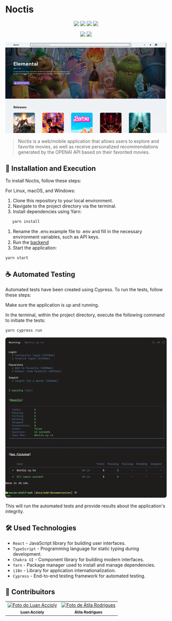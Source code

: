 # Noctis

<p align="center">
<img src="https://img.shields.io/badge/TypeScript-007ACC?style=for-the-badge&logo=typescript&logoColor=white" />
<img src="https://img.shields.io/badge/React-20232A?style=for-the-badge&logo=react&logoColor=61DAFB" />
<img src="https://img.shields.io/badge/Chakra--UI-319795?style=for-the-badge&logo=chakra-ui&logoColor=white" />
<img src="https://img.shields.io/badge/Cypress-17202C?style=for-the-badge&logo=cypress&logoColor=white" />
</p>


<p align="center">
<img src="https://img.shields.io/github/repo-size/noctis3/movie-shelf-web?style=for-the-badge" />
<img src="https://img.shields.io/github/languages/count/noctis3/movie-shelf-web?style=for-the-badge" />

</p>


<img src="src/assets/images/noctis_home.png" alt="imagem">

> Noctis is a web/mobile application that allows users to explore and favorite movies, as well as receive personalized recommendations generated by the OPENAI API based on their favorited movies.


## 🚀 Installation and Execution

To install Noctis, follow these steps:

For Linux, macOS, and Windows:
1. Clone this repository to your local environment.
2. Navigate to the project directory via the terminal.
3. Install dependencies using Yarn:

```sh
   yarn install
```
1. Rename the .env.example file to .env and fill in the necessary environment variables, such as API keys.
2. Run the [backend](https://github.com/Noctis3/movie-shelf-backend)
3. Start the application:
```sh
yarn start
```

## ☕ Automated Testing

Automated tests have been created using Cypress. To run the tests, follow these steps:

Make sure the application is up and running.

In the terminal, within the project directory, execute the following command to initiate the tests:
```sh
yarn cypress run
```
<img src="src/assets/images/noctis_cypress_run.png" alt="cypress run">

This will run the automated tests and provide results about the application's integrity.

## 🛠️ Used Technologies

- `React` - JavaScript library for building user interfaces.
- `TypeScript` - Programming language for static typing during development.
- `Chakra UI` - Component library for building modern interfaces.
- `Yarn` - Package manager used to install and manage dependencies.
- `i18n` - Library for application internationalization.
- `Cypress` - End-to-end testing framework for automated testing.

## 🤝 Contribuitors


<table>
  <tr>
    <td align="center">
      <a href="https://github.com/luanaccioly">
        <img src="https://avatars.githubusercontent.com/u/69818768" width="100px;" alt="Foto do Luan Accioly"/><br>
        <sub>
          <b>Luan Accioly</b>
        </sub>
      </a>
    </td>
    <td align="center">
      <a href="https://github.com/atilara">
        <img src="https://avatars.githubusercontent.com/u/45675035" width="100px;" alt="Foto de Átila Rodrigues"/><br>
        <sub>
          <b>Átila Rodrigues </b>
        </sub>
      </a>
    </td>
    
  </tr>
</table>


